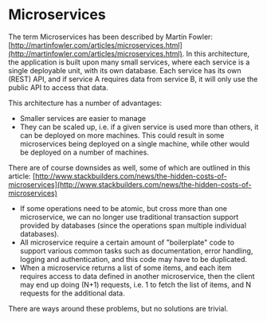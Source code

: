 # Microservices

The term Microservices has been described by Martin Fowler: 
[http://martinfowler.com/articles/microservices.html](http://martinfowler.com/articles/microservices.html).
In this architecture, the application is built upon many small services, where each service is a single
deployable unit, with its own database. Each service has its own (REST) API, and if service A requires data
from service B, it will only use the public API to access that data. 

This architecture has a number of advantages:

* Smaller services are easier to manage
* They can be scaled up, i.e. if a given service is used more than others, it can be deployed on more machines.
  This could result in some microservices being deployed on a single machine, while other would be deployed
  on a number of machines.
  
There are of course downsides as well, some of which are outlined in this article:
[http://www.stackbuilders.com/news/the-hidden-costs-of-microservices](http://www.stackbuilders.com/news/the-hidden-costs-of-microservices)

* If some operations need to be atomic, but cross more than one microservice, we can no longer use traditional
  transaction support provided by databases (since the operations span multiple individual databases).
* All microservice require a certain amount of "boilerplate" code to support various common tasks such as
  documentation, error handling, logging and authentication, and this code may have to be duplicated.
* When a microservice returns a list of some items, and each item requires access to data defined in another
  microservice, then the client may end up doing (N+1) requests, i.e. 1 to fetch the list of items, and N
  requests for the additional data.

There are ways around these problems, but no solutions are trivial.
